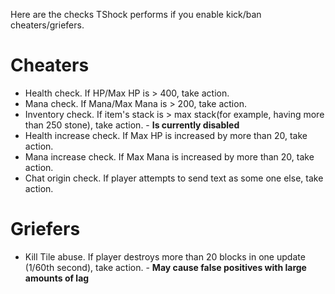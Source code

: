 Here are the checks TShock performs if you enable kick/ban cheaters/griefers.

# Cheaters
* Health check. If HP/Max HP is > 400, take action.
* Mana check. If Mana/Max Mana is > 200, take action.
* Inventory check. If item's stack is > max stack(for example, having more than 250 stone), take action. - **Is currently disabled**
* Health increase check. If Max HP is increased by more than 20, take action.
* Mana increase check. If Max Mana is increased by more than 20, take action.
* Chat origin check. If player attempts to send text as some one else, take action.

# Griefers
* Kill Tile abuse. If player destroys more than 20 blocks in one update (1/60th second), take action. - **May cause false positives with large amounts of lag**